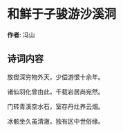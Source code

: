 # 和鲜于子骏游沙溪洞

**作者**: 冯山

## 诗词内容

放辔深穷物外天，少偿游恨十余年。

诸仙羽化曾由此，千载岩居尚宛然。

门转青溪空水石，室存丹灶养云烟。

冰骸坐久虽清澈，独有区中世俗缘。

